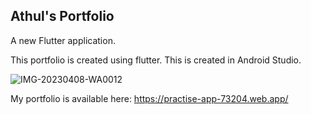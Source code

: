 ## Athul's Portfolio

A new Flutter application.

This portfolio is created using flutter.
This is created in Android Studio.

![IMG-20230408-WA0012](https://user-images.githubusercontent.com/83030919/230712667-2aede4a2-df3d-4d7d-9e9a-30efea54a04b.jpg)

My portfolio is available here: https://practise-app-73204.web.app/
